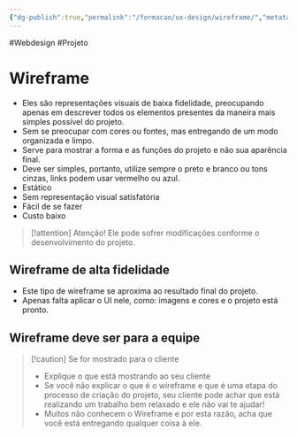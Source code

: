 ```yaml
---
{"dg-publish":true,"permalink":"/formacao/ux-design/wireframe/","metatags":{"description":"são representações visuais de baixa fidelidade, preocupando apenas em descrever todos os elementos presentes da maneira mais simples"},"noteIcon":1,"updated":"2025-07-08T22:25:55.008-03:00"}
---
```


#Webdesign #Projeto

# Wireframe

- Eles são representações visuais de baixa fidelidade, preocupando apenas em descrever todos os elementos presentes da maneira mais simples possível do projeto.
- Sem se preocupar com cores ou fontes, mas entregando de um modo organizada e limpo.
- Serve para mostrar a forma e as funções do projeto e não sua aparência final.
- Deve ser simples, portanto, utilize sempre o preto e branco ou tons cinzas, links podem usar vermelho ou azul.
- Estático
- Sem representação visual satisfatória
- Fácil de se fazer
- Custo baixo

>[!attention] Atenção! Ele pode sofrer modificações conforme o desenvolvimento do projeto.

## Wireframe de alta fidelidade

- Este tipo de wireframe se aproxima ao resultado final do projeto.
- Apenas falta aplicar o UI nele, como: imagens e cores e o projeto está pronto.

## Wireframe deve ser para a equipe

>[!caution] Se for mostrado para o cliente
> - Explique o que está mostrando ao seu cliente
> - Se você não explicar o que é o wireframe e que é uma etapa do processo de criação do projeto, seu cliente pode achar que está realizando um trabalho bem relaxado e ele não vai te ajudar!
> - Muitos não conhecem o Wireframe e por esta razão, acha que você está entregando qualquer coisa à ele.
